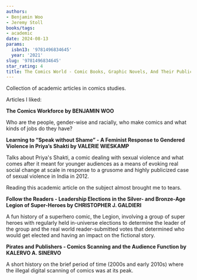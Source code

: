 ```yaml
---
authors:
- Benjamin Woo
- Jeremy Stoll
books/tags:
- academic
date: 2024-08-13
params:
  isbn13: '9781496834645'
  year: '2021'
slug: '9781496834645'
star_rating: 4
title: The Comics World - Comic Books, Graphic Novels, And Their Publics
---
```


Collection of academic articles in comics studies.

<!--more-->

Articles I liked:

**The Comics Workforce by BENJAMIN WOO**

Who are the people, gender-wise and racially, who make comics and what kinds of jobs do they have?

**Learning to “Speak without Shame” - A Feminist Response to Gendered Violence in Priya’s Shakti by VALERIE WIESKAMP**

Talks about Priya's Shakti, a comic dealing with sexual violence and what comes after it meant for younger audiences as a means of evoking real social change at scale in response to a grusome and highly publicized case of sexual violence in India in 2012.

Reading this academic article on the subject almost brought me to tears.

**Follow the Readers - Leadership Elections in the Silver- and Bronze-Age Legion of Super-Heroes by CHRISTOPHER J. GALDIERI**

A fun history of a superhero comic, the Legion, involving a group of super heroes with regularly held in-universe elections to determine the leader of the group and the real world reader-submitted votes that determined who would get elected and having an impact on the fictional story. 

**Pirates and Publishers - Comics Scanning and the Audience Function by KALERVO A. SINERVO**

A short history on the brief period of time (2000s and early 2010s) where the illegal digital scanning of comics was at its peak.
